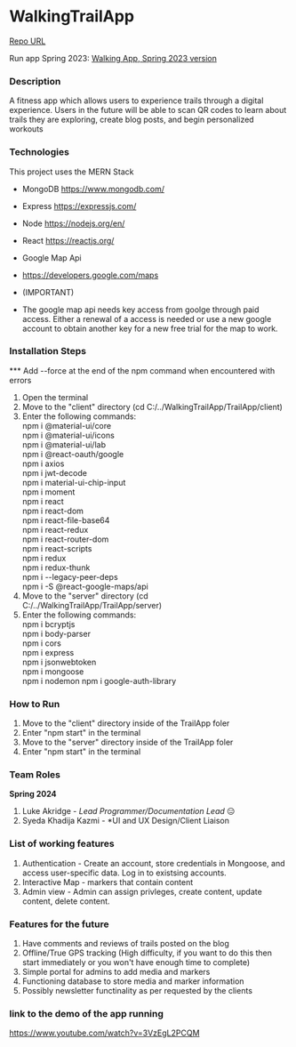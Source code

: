# WalkingTrailApp

[Repo URL](https://github.com/GGC-SD/WalkingTrailApp.git)

Run app Spring 2023: [Walking App, Spring 2023 version](https://ggctrail.onrender.com/)

### Description

A fitness app which allows users to experience trails through a digital experience. Users in the future will be able to scan QR codes to learn about trails they are exploring, create blog posts, and begin personalized workouts

### Technologies

This project uses the MERN Stack

- MongoDB
  https://www.mongodb.com/
- Express
  https://expressjs.com/
- Node
  https://nodejs.org/en/
- React
  https://reactjs.org/

- Google Map Api
- https://developers.google.com/maps
- (IMPORTANT)
- The google map api needs key access from goolge through paid access.
  Either a renewal of a access is needed or use a new google account to obtain another key for a new free trial for the map to work.

### Installation Steps

\*\*\* Add --force at the end of the npm command when encountered with errors

1. Open the terminal
2. Move to the "client" directory (cd C:/../WalkingTrailApp/TrailApp/client)
3. Enter the following commands:  
   npm i @material-ui/core  
   npm i @material-ui/icons  
   npm i @material-ui/lab  
   npm i @react-oauth/google  
   npm i axios  
   npm i jwt-decode  
   npm i material-ui-chip-input  
   npm i moment  
   npm i react  
   npm i react-dom  
   npm i react-file-base64  
   npm i react-redux  
   npm i react-router-dom  
   npm i react-scripts  
   npm i redux  
   npm i redux-thunk  
   npm i --legacy-peer-deps  
   npm i -S @react-google-maps/api
4. Move to the "server" directory (cd C:/../WalkingTrailApp/TrailApp/server)
5. Enter the following commands:  
   npm i bcryptjs  
   npm i body-parser  
   npm i cors  
   npm i express  
   npm i jsonwebtoken  
   npm i mongoose  
   npm i nodemon
   npm i google-auth-library

### How to Run

1. Move to the "client" directory inside of the TrailApp foler
2. Enter "npm start" in the terminal
3. Move to the "server" directory inside of the TrailApp foler
4. Enter "npm start" in the terminal

### Team Roles

**Spring 2024**
1. Luke Akridge - *Lead Programmer/Documentation Lead* :expressionless:
2. Syeda Khadija Kazmi - *UI and UX Design/Client Liaison 

### List of working features

1. Authentication - Create an account, store credentials in Mongoose, and access user-specific data. Log in to existsing accounts.
2. Interactive Map - markers that contain content 
3. Admin view - Admin can assign privleges, create content, update content, delete content.

### Features for the future

1. Have comments and reviews of trails posted on the blog
2. Offline/True GPS tracking (High difficulty, if you want to do this then start immediately or you won't have enough time to complete)
3. Simple portal for admins to add media and markers
4. Functioning database to store media and marker information
5. Possibly newsletter functinality as per requested by the clients 

### link to the demo of the app running

https://www.youtube.com/watch?v=3VzEgL2PCQM
